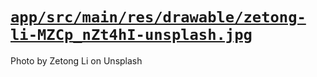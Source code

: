 # [`app/src/main/res/drawable/zetong-li-MZCp_nZt4hI-unsplash.jpg`](app/src/main/res/drawable/zetong-li-MZCp_nZt4hI-unsplash.jpg)

Photo by Zetong Li on Unsplash
